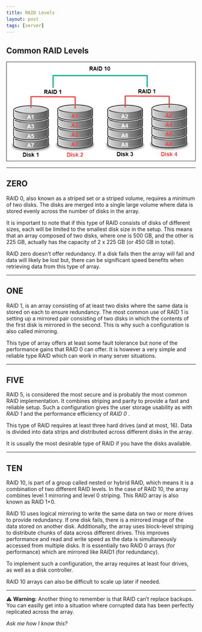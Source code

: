 ```yaml
---
title: RAID Levels
layout: post
tags: [server]
---
```

## Common RAID Levels

![Raid Levels](/assets/RAID-10.png)


___
## ZERO


RAID 0, also known as a striped set or a striped volume, requires a minimum of two disks. The disks are merged into a single large volume where data is stored evenly across the number of disks in the array.


It is important to note that if this type of RAID consists of disks of different sizes, each will be limited to the smallest disk size in the setup. This means that an array composed of two disks, where one is 500 GB, and the other is 225 GB, actually has the capacity of 2 x 225 GB (or 450 GB in total).


RAID zero doesn’t offer redundancy. If a disk fails then the array will fail and data will likely be lost but, there can be significant speed benefits when retrieving data from this type of array.



___
## ONE


RAID 1, is an array consisting of at least two disks where the same data is stored on each to ensure redundancy. The most common use of RAID 1 is setting up a mirrored pair consisting of two disks in which the contents of the first disk is mirrored in the second. This is why such a configuration is also called mirroring.


This type of array offers at least some fault tolerance but none of the performance gains that RAID 0 can offer. It is however a very simple and reliable type RAID which can work in many server situations.


___
## FIVE


RAID 5, is considered the most secure and is probably the most common RAID implementation. It combines striping and parity to provide a fast and reliable setup. Such a configuration gives the user storage usability as with *RAID 1* and the performance efficiency of *RAID 0* .


This type of RAID requires at least three hard drives (and at most, 16). Data is divided into data strips and distributed across different disks in the array.


It is usually the most desirable type of RAID if you have the disks available.


___
## TEN
RAID 10, is part of a group called nested or hybrid RAID, which means it is a combination of two different RAID levels. In the case of RAID 10, the array combines level 1 mirroring and level 0 striping. This RAID array is also known as RAID 1+0.


RAID 10 uses logical mirroring to write the same data on two or more drives to provide redundancy. If one disk fails, there is a mirrored image of the data stored on another disk. Additionally, the array uses block-level striping to distribute chunks of data across different drives. This improves performance and read and write speed as the data is simultaneously accessed from multiple disks. It is essentially two RAID 0 arrays (for performance) which are mirrored like RAID1 (for redundancy).


To implement such a configuration, the array requires at least four drives, as well as a disk controller.


RAID 10 arrays can also be difficult to scale up later if needed.


___

:warning:  **Warning:**  Another thing to remember is that RAID can’t replace backups. You can easilly get into a situation where corrupted data has been perfectly replicated across the array.


*Ask me how I know this?*
